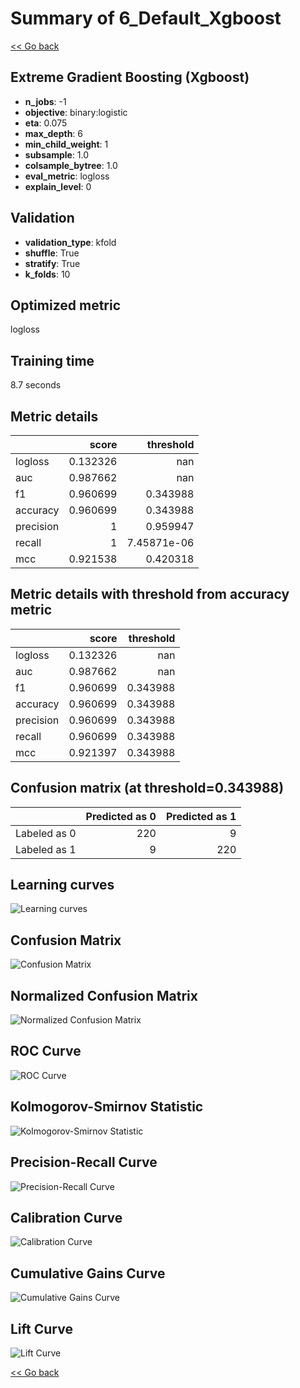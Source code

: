 # Summary of 6_Default_Xgboost

[<< Go back](../README.md)


## Extreme Gradient Boosting (Xgboost)
- **n_jobs**: -1
- **objective**: binary:logistic
- **eta**: 0.075
- **max_depth**: 6
- **min_child_weight**: 1
- **subsample**: 1.0
- **colsample_bytree**: 1.0
- **eval_metric**: logloss
- **explain_level**: 0

## Validation
 - **validation_type**: kfold
 - **shuffle**: True
 - **stratify**: True
 - **k_folds**: 10

## Optimized metric
logloss

## Training time

8.7 seconds

## Metric details
|           |    score |     threshold |
|:----------|---------:|--------------:|
| logloss   | 0.132326 | nan           |
| auc       | 0.987662 | nan           |
| f1        | 0.960699 |   0.343988    |
| accuracy  | 0.960699 |   0.343988    |
| precision | 1        |   0.959947    |
| recall    | 1        |   7.45871e-06 |
| mcc       | 0.921538 |   0.420318    |


## Metric details with threshold from accuracy metric
|           |    score |   threshold |
|:----------|---------:|------------:|
| logloss   | 0.132326 |  nan        |
| auc       | 0.987662 |  nan        |
| f1        | 0.960699 |    0.343988 |
| accuracy  | 0.960699 |    0.343988 |
| precision | 0.960699 |    0.343988 |
| recall    | 0.960699 |    0.343988 |
| mcc       | 0.921397 |    0.343988 |


## Confusion matrix (at threshold=0.343988)
|              |   Predicted as 0 |   Predicted as 1 |
|:-------------|-----------------:|-----------------:|
| Labeled as 0 |              220 |                9 |
| Labeled as 1 |                9 |              220 |

## Learning curves
![Learning curves](learning_curves.png)
## Confusion Matrix

![Confusion Matrix](confusion_matrix.png)


## Normalized Confusion Matrix

![Normalized Confusion Matrix](confusion_matrix_normalized.png)


## ROC Curve

![ROC Curve](roc_curve.png)


## Kolmogorov-Smirnov Statistic

![Kolmogorov-Smirnov Statistic](ks_statistic.png)


## Precision-Recall Curve

![Precision-Recall Curve](precision_recall_curve.png)


## Calibration Curve

![Calibration Curve](calibration_curve_curve.png)


## Cumulative Gains Curve

![Cumulative Gains Curve](cumulative_gains_curve.png)


## Lift Curve

![Lift Curve](lift_curve.png)



[<< Go back](../README.md)
